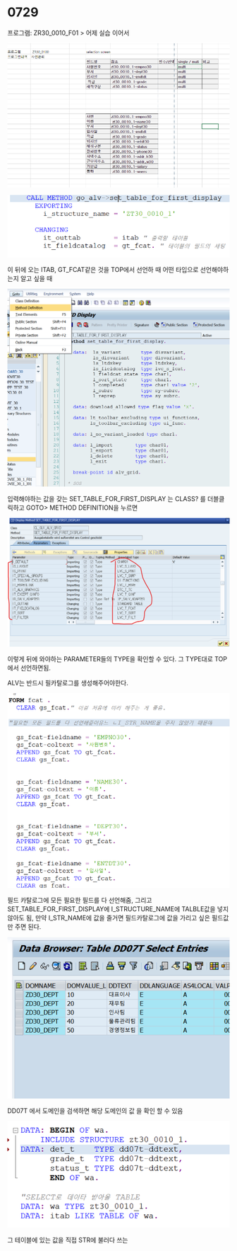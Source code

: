 # 0729

프로그램: ZR30\_0010\_F01  &gt; 어제 실습 이어서

![](../../../.gitbook/assets/image%20%28163%29.png)

![](../../../.gitbook/assets/image%20%28162%29.png)

 이 뒤에 오는 ITAB, GT\_FCAT같은 것을 TOP에서 선언하 때 어떤 타입으로 선언해야하는지 알고 싶을 때

![](../../../.gitbook/assets/image%20%28160%29.png)

입력해야하는 값을 갖는 SET\_TABLE\_FOR\_FIRST\_DISPLAY 는 CLASS? 를 더블클릭하고 GOTO&gt; METHOD DEFINITION을 누르면

![](../../../.gitbook/assets/image%20%28159%29.png)

이렇게 뒤에 와야하는 PARAMETER들의 TYPE을 확인할 수 있다. 그 TYPE대로 TOP에서 선언하면됨.



ALV는 반드시 필카탈로그를 생성해주어야한다.

![](../../../.gitbook/assets/image%20%28161%29.png)

필드 카탈로그에 모든 필요한 필드를 다 선언해줌, 그리고 SET\_TABLE\_FOR\_FIRST\_DISPLAY에 I\_STRUCTURE\_NAME에 TALBLE값을  넣지 않아도 됨, 만약 I\_STR\_NAME에 값을 줄거면 필드카탈로그에 값을 가리고 싶은 필드값만 주면 된다.

![](../../../.gitbook/assets/image%20%28165%29.png)

DD07T 에서 도메인을 검색하면 해당 도메인의 값 을 확인 할 수 있음 

![](../../../.gitbook/assets/image%20%28158%29.png)

그 테이블에 있는 값을 직접 STR에 불러다 쓰는 

